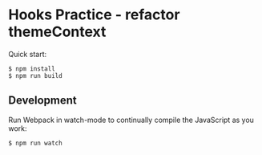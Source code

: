# Hooks Practice - refactor themeContext

Quick start:

```
$ npm install
$ npm run build
````

## Development

Run Webpack in watch-mode to continually compile the JavaScript as you work:

```
$ npm run watch
```
